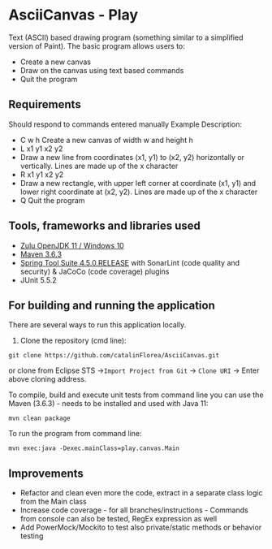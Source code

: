 # AsciiCanvas - Play
Text (ASCII) based drawing program (something similar to a simplified version of Paint). The basic program allows users to:
* Create a new canvas
* Draw on the canvas using text based commands
* Quit the program

## Requirements 

Should respond to commands entered manually
Example Description:
* C w h Create a new canvas of width w and height h
* L x1 y1 x2 y2
* Draw a new line from coordinates (x1, y1) to (x2, y2) horizontally or vertically. Lines are made up of the x character
* R x1 y1 x2 y2
* Draw a new rectangle, with upper left corner at coordinate (x1, y1) and lower right coordinate at (x2, y2). Lines are made up of the x character
* Q Quit the program

## Tools, frameworks and libraries used
* [Zulu OpenJDK 11 / Windows 10](https://www.azul.com/downloads/zulu-community/?version=java-11-lts&os=windows&architecture=x86-64-bit&package=jdk)
* [Maven 3.6.3](https://maven.apache.org)
* [Spring Tool Suite 4.5.0.RELEASE](https://spring.io/tools) with SonarLint (code quality and security) & JaCoCo (code coverage) plugins
* JUnit 5.5.2 

## For building and running the application
There are several ways to run this application locally.

1. Clone the repository (cmd line):

```shell
git clone https://github.com/catalinFlorea/AsciiCanvas.git
```
or clone from Eclipse STS ->`Import Project from Git` -> `Clone URI` -> Enter above cloning address.

To compile, build and execute unit tests from command line you can use the Maven (3.6.3) - needs to be installed and used with Java 11:
```shell
mvn clean package
```

To run the program from command line:
```shell
mvn exec:java -Dexec.mainClass=play.canvas.Main
```

## Improvements
* Refactor and clean even more the code, extract in a separate class logic from the Main class
* Increase code coverage - for all branches/instructions - Commands from console can also be tested, RegEx expression as well
* Add PowerMock/Mockito to test also private/static methods or behavior testing
